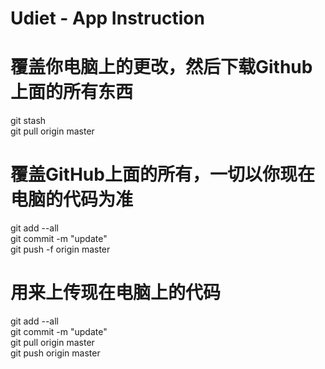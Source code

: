 # Udiet - App Instruction

# 覆盖你电脑上的更改，然后下载Github上面的所有东西
git stash </br>
git pull origin master


# 覆盖GitHub上面的所有，一切以你现在电脑的代码为准
git add --all </br>
git commit -m "update" </br>
git push -f origin master


# 用来上传现在电脑上的代码
git add --all </br>
git commit -m "update" </br>
git pull origin master </br>
git push origin master





